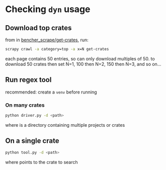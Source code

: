 # Checking `dyn` usage

## Download top crates

from in
[bencher_scrape/get-crates](https://github.com/nataliepopescu/bencher_scrape/tree/master/get-crates),
run: 

```sh
scrapy crawl -a category=top -a x=N get-crates
```

each page contains 50 entries, so can only download multiples of 50. to download
50 crates then set N=1, 100 then N=2, 150 then N=3, and so on...

## Run regex tool 

recommended: create a `venv` before running

### On many crates

```sh
python driver.py -d <path>
```

where <path> is a directory containing multiple projects or crates

## On a single crate

```sh
python tool.py -d <path>
```

where <path> points to the crate to search

